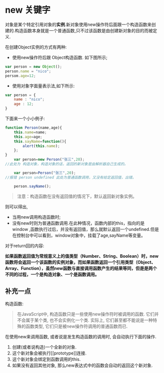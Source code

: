 
# new 关键字  
对象是某个特定引用对象的**实例**.新对象使用new操作符后面跟一个构造函数来创建的.构造函数本身就是一个普通函数,只不过该函数是由创建新对象的目的而被定义.  

在创建Object实例的方式有两种:  
 
- 使用new操作符后跟 Object构造函数. 如下图所示;
  
```js  
var person = new Object();
person.name = "nico";
persom.age=12;
```
 
- 使用对象字面量表示法,如下所示:  

```js  
var person = {
	name : "nico";
	age : 12;
}
```
下面来一个小小例子:  

```js
function Person(name,age){
	this.name=name;
	this.age=age;
	this.sayName=function(){
		alert(this.name);
	};
}
	var person=new Person("张三",20);  
//此处为 构造对象，构造对象的话，返回的新对象是由解析器自己生成的。  

	var person=Person("张三",20);	  
//报错 person undefined 此处为普通函数调用，又没有给定返回值，出错。  

	person.sayName();  
```
> 注意：构造函数在没有返回值的情况下，默认返回新对象实例。  

则可以得出, 
  
+ 当用new调用构造函数时;  
+ 没有new时则为普通函数调用.在此种情况，函数内部的this，指向的是window ,函数执行过后，并没有返回值，那么就默认返回一个undefined.但是在控制台中可以看到，window对象中，挂载了age,sayName等变量。  

对于return回的内容:  

**如果函数返回值为常规意义上的值类型（Number、String、Boolean）时，new 函数将会返回一个该函数的实例对象，而如果函数返回一个引用类型（Object、Array、Function），虽然new函数与直接调用函数产生的结果等同，但是是两个不同的过程，一个是构造对象、一个是函数调用。**

## 补充一点  
构造函数:  
> 在JavaScript中, 构造函数只是一些使用new操作符时被调用的函数. 它们并不会属于某个类, 也不会实例化一个类. 实际上, 它们甚至都不能说是一种特殊的函数类型, 它们只是被new操作符调用的普通函数而已.   
  
在使用new来调用函数, 或者说是发生构造函数的调用时, 会自动执行下面的操作.  
1. 创建(或者说构造)一个全新的对象.  
2. 这个新对象会被执行[[prototype]]连接.  
3. 这个新对象会绑定到函数调用的this.  
4. 如果没有返回其他对象, 那么new表达式中的函数会自动的返回这个新对象.  
  
 

